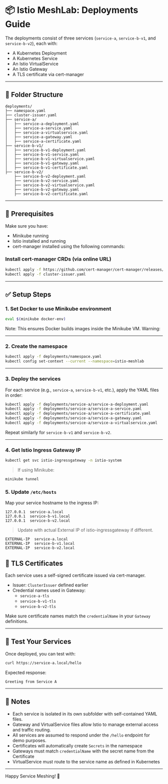 # 📦 Istio MeshLab: Deployments Guide

The deployments consist of three services (`service-a`, `service-b-v1`, and `service-b-v2`), each with:

- A Kubernetes Deployment
- A Kubernetes Service
- An Istio VirtualService
- An Istio Gateway
- A TLS certificate via cert-manager

---

## 🧱 Folder Structure

```
deployments/
├── namespace.yaml
├── cluster-issuer.yaml
├── service-a/
│   ├── service-a-deployment.yaml
│   ├── service-a-service.yaml
│   ├── service-a-virtualservice.yaml
│   ├── service-a-gateway.yaml
│   ├── service-a-certificate.yaml
├── service-b-v1/
│   ├── service-b-v1-deployment.yaml
│   ├── service-b-v1-service.yaml
│   ├── service-b-v1-virtualservice.yaml
│   ├── service-b-v1-gateway.yaml
│   ├── service-b-v1-certificate.yaml
├── service-b-v2/
    ├── service-b-v2-deployment.yaml
    ├── service-b-v2-service.yaml
    ├── service-b-v2-virtualservice.yaml
    ├── service-b-v2-gateway.yaml
    ├── service-b-v2-certificate.yaml
```

---

## 📌 Prerequisites

Make sure you have:

- Minikube running
- Istio installed and running
- cert-manager installed using the following commands:

### Install cert-manager CRDs (via online URL)

```bash
kubectl apply -f https://github.com/cert-manager/cert-manager/releases/download/v1.14.2/cert-manager.crds.yaml
kubectl apply -f cluster-issuer.yaml
```

---

## ✅ Setup Steps

### 1. Set Docker to use Minikube environment

```bash
eval $(minikube docker-env)
```

Note: This ensures Docker builds images inside the Minikube VM.
Warning: 

---

### 2. Create the namespace

```bash
kubectl apply -f deployments/namespace.yaml
kubectl config set-context --current --namespace=istio-meshlab
```

---

### 3. Deploy the services

For each service (e.g., `service-a`, `service-b-v1`, etc.), apply the YAML files in order:

```bash
kubectl apply -f deployments/service-a/service-a-deployment.yaml
kubectl apply -f deployments/service-a/service-a-service.yaml
kubectl apply -f deployments/service-a/service-a-certificate.yaml
kubectl apply -f deployments/service-a/service-a-gateway.yaml
kubectl apply -f deployments/service-a/service-a-virtualservice.yaml
```

Repeat similarly for `service-b-v1` and `service-b-v2`.

---

### 4. Get Istio Ingress Gateway IP

```bash
kubectl get svc istio-ingressgateway -n istio-system
```

> If using Minikube:
```bash
minikube tunnel
```

### 5. Update `/etc/hosts`

Map your service hostname to the ingress IP:

```
127.0.0.1  service-a.local
127.0.0.1  service-b-v1.local
127.0.0.1  service-b-v2.local
```

> Update with actual External IP of istio-ingressgateway if different.

```
EXTERNAL-IP  service-a.local
EXTERNAL-IP  service-b-v1.local
EXTERNAL-IP  service-b-v2.local
```

## 🔐 TLS Certificates

Each service uses a self-signed certificate issued via cert-manager.

- Issuer: `ClusterIssuer` defined earlier
- Credential names used in Gateway:
    - `service-a-tls`
    - `service-b-v1-tls`
    - `service-b-v2-tls`

Make sure certificate names match the `credentialName` in your `Gateway` definitions.

---

## 🧪 Test Your Services

Once deployed, you can test with:

```bash
curl https://service-a.local/hello
```

Expected response:

```
Greeting from Service A
```

---

## 📎 Notes

- Each service is isolated in its own subfolder with self-contained YAML files.
- Gateway and VirtualService files allow Istio to manage external access and traffic routing.
- All services are assumed to respond under the `/hello` endpoint for demo purposes.
- Certificates will automatically create `Secrets` in the namespace
- Gateways must match `credentialName` with the secret name from the Certificate
- VirtualService must route to the service name as defined in Kubernetes

---

Happy Service Meshing! 🎉